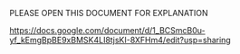 PLEASE OPEN THIS DOCUMENT FOR EXPLANATION

https://docs.google.com/document/d/1_BCSmcB0u-yf_kEmgBpBE9xBMSK4LI8tjsKI-8XFHm4/edit?usp=sharing

